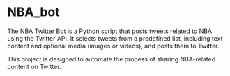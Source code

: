 # NBA_bot
The NBA Twitter Bot is a Python script that posts tweets related to NBA using the Twitter API. It selects tweets from a predefined list, including text content and optional media (images or videos), and posts them to Twitter. 

This project is designed to automate the process of sharing NBA-related content on Twitter.
